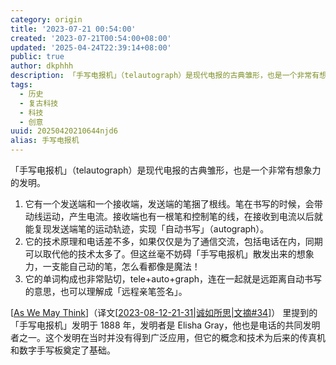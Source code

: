 ```yaml
---
category: origin
title: '2023-07-21 00:54:00'
created: '2023-07-21T00:54:00+08:00'
updated: '2025-04-24T22:39:14+08:00'
public: true
author: dkphhh
description: 「手写电报机」（telautograph）是现代电报的古典雏形，也是一个非常有想象力的发明……
tags:
  - 历史
  - 复古科技
  - 科技
  - 创意
uuid: 20250420210644njd6
alias: 手写电报机
---
```


「手写电报机」（telautograph）是现代电报的古典雏形，也是一个非常有想象力的发明。

1. 它有一个发送端和一个接收端，发送端的笔捆了根线。笔在书写的时候，会带动线运动，产生电流。接收端也有一根笔和控制笔的线，在接收到电流以后就能复现发送端笔的运动轨迹，实现「自动书写」（autograph）。
2. 它的技术原理和电话差不多，如果仅仅是为了通信交流，包括电话在内，同期可以取代他的技术太多了。但这丝毫不妨碍「手写电报机」散发出来的想象力，一支能自己动的笔，怎么看都像是魔法！
3. 它的单词构成也非常贴切，tele+auto+graph，连在一起就是远距离自动书写的意思，也可以理解成「远程亲笔签名」。

[[As We May Think]]（译文[[2023-08-12-21-31|诚如所思|文摘#34]]） 里提到的「手写电报机」发明于 1888 年，发明者是 Elisha Gray，他也是电话的共同发明者之一。这个发明在当时并没有得到广泛应用，但它的概念和技术为后来的传真机和数字手写板奠定了基础。

[//begin]: # "Autogenerated link references for markdown compatibility"
[As We May Think]: <../reading/As We May Think> "1"
[2023-08-12-21-31|诚如所思|文摘#34]: 2023-08-12-21-31 "诚如所思|文摘#34"
[//end]: # "Autogenerated link references"

